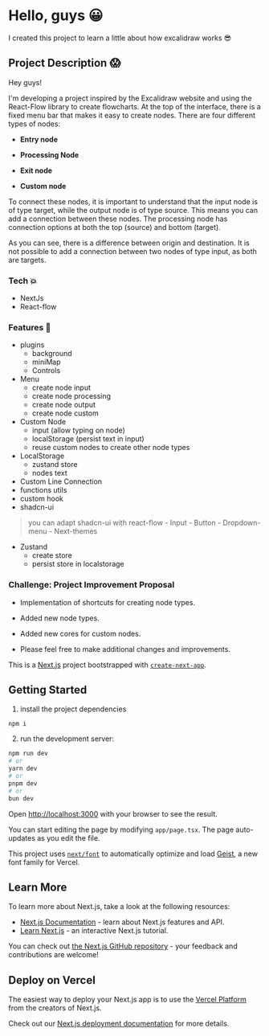 # Hello, guys :grinning:
I created this project to learn a little about how excalidraw works :sunglasses:

## Project Description :scream:
Hey guys!

I'm developing a project inspired by the Excalidraw website and using the React-Flow library to create flowcharts. At the top of the interface, there is a fixed menu bar that makes it easy to create nodes. There are four different types of nodes:

- **Entry node**

- **Processing Node**

- **Exit node**

- **Custom node**

To connect these nodes, it is important to understand that the input node is of type target, while the output node is of type source. This means you can add a connection between these nodes. The processing node has connection options at both the top (source) and bottom (target).

As you can see, there is a difference between origin and destination. It is not possible to add a connection between two nodes of type input, as both are targets.

### Tech :boom:
- NextJs
- React-flow


### Features :sparkler:
- plugins
    - background
    - miniMap
    - Controls
- Menu
    - create node input
    - create node processing
    - create node output
    - create node custom
- Custom Node
    - input (allow typing on node)
    - localStorage (persist text in input)
    - reuse custom nodes to create other node types
- LocalStorage
    - zustand store
    - nodes text
- Custom Line Connection
- functions utils
- custom hook
- shadcn-ui
>you can adapt shadcn-ui with react-flow
    - Input
    - Button
    - Dropdown-menu
    - Next-themes
- Zustand
    - create store
    - persist store in localstorage

### Challenge: Project Improvement Proposal

- Implementation of shortcuts for creating node types.

- Added new node types.

- Added new cores for custom nodes.

- Please feel free to make additional changes and improvements.

This is a [Next.js](https://nextjs.org) project bootstrapped with [`create-next-app`](https://nextjs.org/docs/app/api-reference/cli/create-next-app).

## Getting Started

1. install the project dependencies
```
npm i
```
2. run the development server:

```bash
npm run dev
# or
yarn dev
# or
pnpm dev
# or
bun dev
```

Open [http://localhost:3000](http://localhost:3000) with your browser to see the result.

You can start editing the page by modifying `app/page.tsx`. The page auto-updates as you edit the file.

This project uses [`next/font`](https://nextjs.org/docs/app/building-your-application/optimizing/fonts) to automatically optimize and load [Geist](https://vercel.com/font), a new font family for Vercel.

## Learn More

To learn more about Next.js, take a look at the following resources:

- [Next.js Documentation](https://nextjs.org/docs) - learn about Next.js features and API.
- [Learn Next.js](https://nextjs.org/learn) - an interactive Next.js tutorial.

You can check out [the Next.js GitHub repository](https://github.com/vercel/next.js) - your feedback and contributions are welcome!

## Deploy on Vercel

The easiest way to deploy your Next.js app is to use the [Vercel Platform](https://vercel.com/new?utm_medium=default-template&filter=next.js&utm_source=create-next-app&utm_campaign=create-next-app-readme) from the creators of Next.js.

Check out our [Next.js deployment documentation](https://nextjs.org/docs/app/building-your-application/deploying) for more details.
